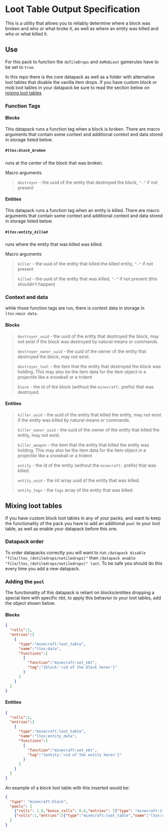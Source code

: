 # Loot Table Output Specification
 
This is a utility that allows you to reliably determine where a block was broken and who or what broke it, as well as where an entity was killed and who or what killed it. 

## Use
For this pack to function the `doTileDrops` and `doMobLoot` gamerules have to be set to `true`. 

In this repo there is the core datapack as well as a folder with alternative loot tables that disable the vanilla item drops. If you have custom block or mob loot tables in your datapack be sure to read the section below on [mixing loot tables](https://github.com/gibbsly/ltos#mixing-loot-tables)


### Function Tags
#### Blocks
This datapack runs a function tag when a block is broken. There are macro arguments that contain some context and additional context and data stored in storage listed below.

##### `#ltos:block_broken`  
runs at the center of the block that was broken. 

Macro arguments
> `destroyer` - the uuid of the entity that destroyed the block, `"-"` if not present

#### Entities
This datapack runs a function tag when an entity is killed. There are macro arguments that contain some context and additional context and data stored in storage listed below.

##### `#ltos:entity_killed`
runs where the entity that was killed was killed.

Macro arguments
> `killer` - the uuid of the entity that killed the killed entity, `"-"` if not present
> 
> `killed` - the uuid of the entity that was killed, `"-"` if not present (this shouldn't happen)


### Context and data
while those function tags are run, there is context data in storage in `ltos:main data`.
#### Blocks
> `destroyer_uuid` - the uuid of the entity that destroyed the block, may not exist if the block was destroyed by natural means or commands.
> 
> `destroyer_owner_uuid` - the uuid of the owner of the entity that destroyed the block, may not exist.
> 
> `destroyer_tool` - the item that the entity that destroyed the block was holding. This may also be the item data for the item object in a projectile like a snowball or a trident
> 
> `block` - the id of the block (without the `minecraft:` prefix) that was destroyed.

#### Entities
> `killer_uuid` - the uuid of the entity that killed the entity, may not exist if the entity was killed by natural means or commands.
> 
> `killer_owner_uuid` - the uuid of the owner of the entity that killed the entity, may not exist.
> 
> `killer_weapon` - the item that the entity that killed the entity was holding. This may also be the item data for the item object in a projectile like a snowball or a trident
> 
> `entity` - the id of the entity (without the `minecraft:` prefix) that was killed.
> 
> `entity_uuid` - the int array uuid of the entity that was killed.
> 
> `entity_tags` - the `Tags` array of the entity that was killed.


## Mixing loot tables
If you have custom block loot tables in any of your packs, and want to keep the functionality of the pack you have to add an additional `pool` to your loot table, as well as enable your datapack before this one.
### Datapack order
To order datapacks correctly you will want to run `/datapack disable "file/ltos_(dotiledrops/notiledrops)"` then `/datapack enable "file/ltos_(dotiledrops/notiledrops)" last`. To be safe you should do this every time you add a new datapack.
### Adding the `pool`
The functionality of this datapack is reliant on blocks/entities dropping a special item with specific nbt, to apply this behavior to your loot tables, add the object shown below.
#### Blocks
```json
{
  "rolls":1,
  "entries":[
    {
      "type":"minecraft:loot_table",
      "name":"ltos:data",
      "functions":[
        {
          "function":"minecraft:set_nbt",
          "tag":"{block:'<id of the block here>'}"
        }
      ]
    }
  ]
}
```
#### Entities
```json
{
  "rolls":1,
  "entries":[
    {
      "type":"minecraft:loot_table",
      "name":"ltos:entity_data",
      "functions":[
        {
          "function":"minecraft:set_nbt",
          "tag":"{entity:'<id of the entity here>'}"
        }
      ]
    }
  ]
}
```

 An example of a block loot table with this inserted would be: 
```json
{
  "type": "minecraft:block",
  "pools": [
    {"rolls": 1.0,"bonus_rolls": 0.0,"entries": [{"type": "minecraft:item","name": "minecraft:andesite"}],"conditions": [{"condition": "minecraft:survives_explosion"}]},
    {"rolls":1,"entries":[{"type":"minecraft:loot_table","name":"ltos:data","functions":[{"function":"minecraft:set_nbt","tag":"{block:\"andesite\"}"}]}]}
  ]
}
```
